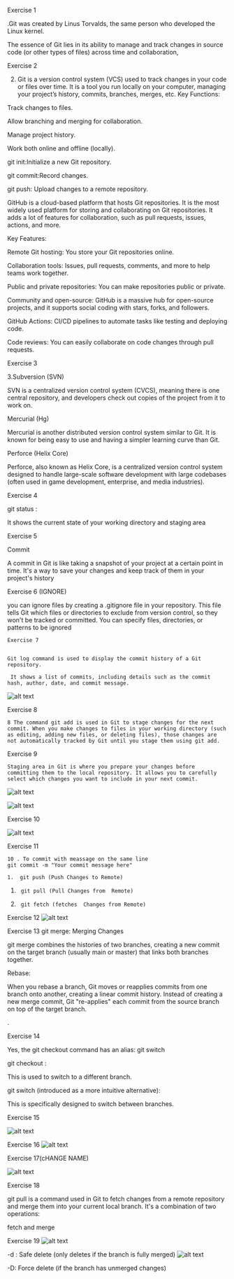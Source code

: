 
 Exercise 1

  .Git was created by Linus Torvalds, the same person who developed the Linux kernel.


The essence of Git lies in its ability to manage and track changes in source code (or other types of files) across time and collaboration,



 Exercise 2

2. Git is a version control system (VCS) used to track changes in your code or files over time. It is a tool you run locally on your computer, managing your project’s history, commits, branches, merges, etc.
Key Functions:

Track changes to files.

Allow branching and merging for collaboration.

Manage project history.

Work both online and offline (locally).

git init:Initialize a new Git repository.

git commit:Record changes.

git push: Upload changes to a remote repository.


GitHub is a cloud-based platform that hosts Git repositories. It is the most widely used platform for storing and collaborating on Git repositories. It adds a lot of features for collaboration, such as pull requests, issues, actions, and more.

Key Features:

Remote Git hosting: You store your Git repositories online.

Collaboration tools: Issues, pull requests, comments, and more to help teams work together.

Public and private repositories: You can make repositories public or private.

Community and open-source: GitHub is a massive hub for open-source projects, and it supports social coding with stars, forks, and followers.

GitHub Actions: CI/CD pipelines to automate tasks like testing and deploying code.

Code reviews: You can easily collaborate on code changes through pull requests.



  Exercise 3

3.Subversion (SVN)


 SVN is a centralized version control system (CVCS), meaning there is one central repository, and developers check out copies of the project from it to work on.

 Mercurial (Hg)

 Mercurial is another distributed version control system similar to Git. It is known for being easy to use and having a simpler learning curve than Git.


 Perforce (Helix Core)


Perforce, also known as Helix Core, is a centralized version control system designed to handle large-scale software development with large codebases (often used in game development, enterprise, and media industries).

   
 
Exercise 4

   git status :

 It shows the current state of your working directory and staging area


Exercise 5


Commit

A commit in Git is like taking a snapshot of your project at a certain point in time. It's a way to save your changes and keep track of them in your project's history



  Exercise 6 (IGNORE)





  you can ignore files by creating a .gitignore file in your repository. This file tells Git which files or directories to exclude from version control, so they won't be tracked or committed. You can specify files, directories, or patterns to be ignored





    Exercise 7


    Git log command is used to display the commit history of a Git repository.
    
     It shows a list of commits, including details such as the commit hash, author, date, and commit message.


![alt text](Image/log.png)
  



Exercise 8

    8 The command git add is used in Git to stage changes for the next commit. When you make changes to files in your working directory (such as editing, adding new files, or deleting files), those changes are not automatically tracked by Git until you stage them using git add.




Exercise 9

    Staging area in Git is where you prepare your changes before committing them to the local repository. It allows you to carefully select which changes you want to include in your next commit.

![alt text](Image/untrackedfiles.png)

![alt text](Image/trackedfiles.png)



  Exercise 10

![alt text](Image/mintty.2025-02-12_10-09-53.png)



Exercise 11

    10 . To commit with meassage on the same line
    git commit -m "Your commit message here"

    1.  git push (Push Changes to Remote)
1.      git pull (Pull Changes from  Remote)
2.      git fetch (fetches  Changes from Remote)      


Exercise 12
![alt text](<Image/git remote.png>)





Exercise 13
git merge: Merging Changes

git merge combines the histories of two branches, creating a new commit on the target branch (usually main or master) that links both branches together.

Rebase:

When you rebase a branch, Git moves or reapplies commits from one branch onto another, creating a linear commit history. Instead of creating a new merge commit, Git "re-applies" each commit from the source branch on top of the target branch.



.


 Exercise 14

 Yes, the git checkout command has an alias: 
git switch

git checkout <branch>:

This is used to switch to a different branch.

git switch <branch> (introduced as a more intuitive alternative):

This is specifically designed to switch between branches.


 Exercise 15


![alt text](Image/tags.png)



Exercise 16
![alt text](<Image/swicth and checkout.png>)

 



 Exercise 17(cHANGE NAME)

![alt text](Image/rename.png)

 


Exercise 18

git pull is a command used in Git to fetch changes from a remote repository and merge them into your current local branch. It's a combination of two operations: 

fetch and merge


  Exercise 19
![alt text](<Image/current branches.png>)

-d : Safe delete (only deletes if the branch is fully merged)
![alt text](<Image/current branches.png>)


-D: Force delete (if the branch has unmerged changes)